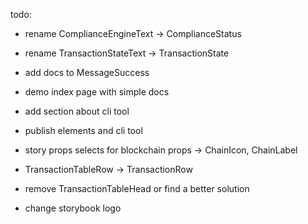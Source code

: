 todo:

- rename ComplianceEngineText -> ComplianceStatus
- rename TransactionStateText -> TransactionState
- add docs to MessageSuccess
- demo index page with simple docs

- add section about cli tool
- publish elements and cli tool
- story props selects for blockchain props -> ChainIcon, ChainLabel

- TransactionTableRow -> TransactionRow
- remove TransactionTableHead or find a better solution

- change storybook logo
